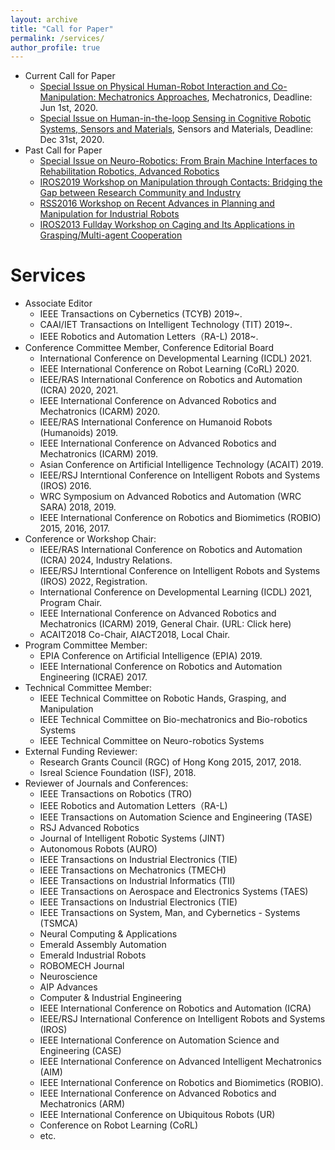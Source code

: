 ```yaml
---
layout: archive
title: "Call for Paper"
permalink: /services/
author_profile: true
---
```

* Current Call for Paper
  * [Special Issue on Physical Human-Robot Interaction and Co-Manipulation: Mechatronics Approaches](https://www.journals.elsevier.com/mechatronics/call-for-papers/call-for-papers-special-issue-on-physical-human-robot-intera), Mechatronics, Deadline: Jun 1st, 2020.
  * [Special Issue on Human-in-the-loop Sensing in Cognitive Robotic Systems, Sensors and Materials](https://wanweiwei07.github.io/files/CFP-Sensors%26Materials_updated.pdf), Sensors and Materials, Deadline: Dec 31st, 2020.
* Past Call for Paper
  * [Special Issue on Neuro-Robotics: From Brain Machine Interfaces to Rehabilitation Robotics, Advanced Robotics](https://www.rsj.or.jp/databox/advanced/CFP/CFP_34_19.pdf)
  * [IROS2019 Workshop on Manipulation through Contacts: Bridging the Gap between Research Community and Industry](http://manipulation-workshop.com/)
  * [RSS2016 Workshop on Recent Advances in Planning and Manipulation for Industrial Robots](https://sites.google.com/site/rss16irt/)
  * [IROS2013 Fullday Workshop on Caging and Its Applications in Grasping/Multi-agent Cooperation](https://sites.google.com/site/iros2013workshoponcaging/)
  
Services
=====
* Associate Editor
  * IEEE Transactions on Cybernetics (TCYB) 2019~.
  * CAAI/IET Transactions on Intelligent Technology (TIT) 2019~.
  * IEEE Robotics and Automation Letters（RA-L) 2018~.
* Conference Committee Member, Conference Editorial Board
  * International Conference on Developmental Learning (ICDL) 2021.
  * IEEE International Conference on Robot Learning (CoRL) 2020.
  * IEEE/RAS International Conference on Robotics and Automation (ICRA) 2020, 2021.
  * IEEE International Conference on Advanced Robotics and Mechatronics (ICARM) 2020.
  * IEEE/RAS International Conference on Humanoid Robots (Humanoids) 2019.
  * IEEE International Conference on Advanced Robotics and Mechatronics (ICARM) 2019.
  * Asian Conference on Artificial Intelligence Technology (ACAIT) 2019.
  * IEEE/RSJ Interntional Conference on Intelligent Robots and Systems (IROS) 2016.
  * WRC Symposium on Advanced Robotics and Automation (WRC SARA) 2018, 2019.
  * IEEE International Conference on Robotics and Biomimetics (ROBIO) 2015, 2016, 2017.
* Conference or Workshop Chair:
  * IEEE/RAS International Conference on Robotics and Automation (ICRA) 2024, Industry Relations.
  * IEEE/RSJ Interntional Conference on Intelligent Robots and Systems (IROS) 2022, Registration.
  * International Conference on Developmental Learning (ICDL) 2021, Program Chair.
  * IEEE International Conference on Advanced Robotics and Mechatronics (ICARM) 2019, General Chair. (URL: Click here)
  * ACAIT2018 Co-Chair, AIACT2018, Local Chair.
* Program Committee Member:
  * EPIA Conference on Artificial Intelligence (EPIA) 2019.
  * IEEE International Conference on Robotics and Automation Engineering (ICRAE) 2017.
* Technical Committee Member:
  * IEEE Technical Committee on Robotic Hands, Grasping, and Manipulation
  * IEEE Technical Committee on Bio-mechatronics and Bio-robotics Systems
  * IEEE Technical Committee on Neuro-robotics Systems
* External Funding Reviewer:
  * Research Grants Council (RGC) of Hong Kong 2015, 2017, 2018.
  * Isreal Science Foundation (ISF), 2018.
* Reviewer of Journals and Conferences:
  * IEEE Transactions on Robotics (TRO)
  * IEEE Robotics and Automation Letters（RA-L)
  * IEEE Transactions on Automation Science and Engineering (TASE)
  * RSJ Advanced Robotics
  * Journal of Intelligent Robotic Systems (JINT)
  * Autonomous Robots (AURO)
  * IEEE Transactions on Industrial Electronics (TIE)
  * IEEE Transactions on Mechatronics (TMECH)
  * IEEE Transactions on Industrial Informatics (TII)
  * IEEE Transactions on Aerospace and Electronics Systems (TAES)
  * IEEE Transactions on Industrial Electronics (TIE)
  * IEEE Transactions on System, Man, and Cybernetics - Systems (TSMCA)
  * Neural Computing & Applications
  * Emerald Assembly Automation
  * Emerald Industrial Robots
  * ROBOMECH Journal
  * Neuroscience
  * AIP Advances
  * Computer & Industrial Engineering
  * IEEE International Conference on Robotics and Automation (ICRA)
  * IEEE/RSJ International Conference on Intelligent Robots and Systems (IROS)
  * IEEE International Conference on Automation Science and Engineering (CASE)
  * IEEE International Conference on Advanced Intelligent Mechatronics (AIM)
  * IEEE International Conference on Robotics and Biomimetics (ROBIO).
  * IEEE International Conference on Advanced Robotics and Mechatronics (ARM)
  * IEEE International Conference on Ubiquitous Robots (UR)
  * Conference on  Robot Learning (CoRL)
  * etc.
